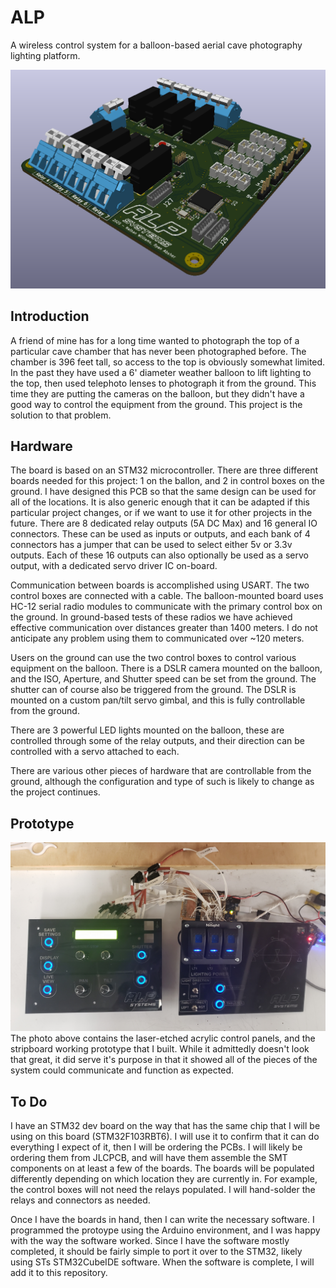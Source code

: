 # ALP

A wireless control system for a balloon-based aerial cave photography lighting platform.

![PCB Render](https://github.com/RyanAbsher/ALP/blob/master/Renders_Photos/3.png?raw=true)

## Introduction
A friend of mine has for a long time wanted to photograph the top of a particular cave chamber that has never been photographed before. The chamber is 396 feet tall, so access to the top is obviously somewhat limited. In the past they have used a 6' diameter weather balloon to lift lighting to the top, then used telephoto lenses to photograph it from the ground. This time they are putting the cameras on the balloon, but they didn't have a good way to control the equipment from the ground. This project is the solution to that problem.

## Hardware
The board is based on an STM32 microcontroller. There are three different boards needed for this project: 1 on the ballon, and 2 in control boxes on the ground. I have designed this PCB so that the same design can be used for all of the locations. It is also generic enough that it can be adapted if this particular project changes, or if we want to use it for other projects in the future. There are 8 dedicated relay outputs (5A DC Max) and 16 general IO connectors. These can be used as inputs or outputs, and each bank of 4 connectors has a jumper that can be used to select either 5v or 3.3v outputs. Each of these 16 outputs can also optionally be used as a servo output, with a dedicated servo driver IC on-board.

Communication between boards is accomplished using USART. The two control boxes are connected with a cable. The balloon-mounted board uses HC-12 serial radio modules to communicate with the primary control box on the ground. In ground-based tests of these radios we have achieved effective communication over distances greater than 1400 meters. I do not anticipate any problem using them to communicated over ~120 meters.

Users on the ground can use the two control boxes to control various equipment on the balloon. There is a DSLR camera mounted on the balloon, and the ISO, Aperture, and Shutter speed can be set from the ground. The shutter can of course also be triggered from the ground. The DSLR is mounted on a custom pan/tilt servo gimbal, and this is fully controllable from the ground.

There are 3 powerful LED lights mounted on the balloon, these are controlled through some of the relay outputs, and their direction can be controlled with a servo attached to each.

There are various other pieces of hardware that are controllable from the ground, although the configuration and type of such is likely to change as the project continues.

## Prototype
![PCB Render](https://github.com/RyanAbsher/ALP/blob/master/Renders_Photos/Panels_Prototype.jpg?raw=true)
The photo above contains the laser-etched acrylic control panels, and the stripboard working prototype that I built. While it admittedly doesn't look that great, it did serve it's purpose in that it showed all of the pieces of the system could communicate and function as expected.

## To Do
I have an STM32 dev board on the way that has the same chip that I will be using on this board (STM32F103RBT6). I will use it to confirm that it can do everything I expect of it, then I will be ordering the PCBs. I will likely be ordering them from JLCPCB, and will have them assemble the SMT components on at least a few of the boards. The boards will be populated differently depending on which location they are currently in. For example, the control boxes will not need the relays populated. I will hand-solder the relays and connectors as needed.

Once I have the boards in hand, then I can write the necessary software. I programmed the protoype using the Arduino environment, and I was happy with the way the software worked. Since I have the software mostly completed, it should be fairly simple to port it over to the STM32, likely using STs STM32CubeIDE software. When the software is complete, I will add it to this repository.
